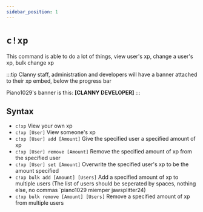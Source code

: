 ```yaml
---
sidebar_position: 1
---
```

# `c!xp`

This command is able to do a lot of things, view user's xp, change a user's xp, bulk change xp

:::tip
Clanny staff, administration and developers will have a banner attached to their xp embed, below the progress bar

Piano1029's banner is this: **[CLANNY DEVELOPER]**
:::

## Syntax

- `c!xp` View your own xp
- `c!xp [User]` View someone's xp
- `c!xp [User] add [Amount]` Give the specified user a specified amount of xp
- `c!xp [User] remove [Amount]` Remove the specified amount of xp from the specified user
- `c!xp [User] set [Amount]` Overwrite the specified user's xp to be the amount specified
- `c!xp bulk add [Amount] [Users]` Add a specified amount of xp to multiple users (The list of users should be seperated by spaces, nothing else, no commas `piano1029 miemper jawsplitter24)
- `c!xp bulk remove [Amount] [Users]` Remove a specified amount of xp from multiple users
